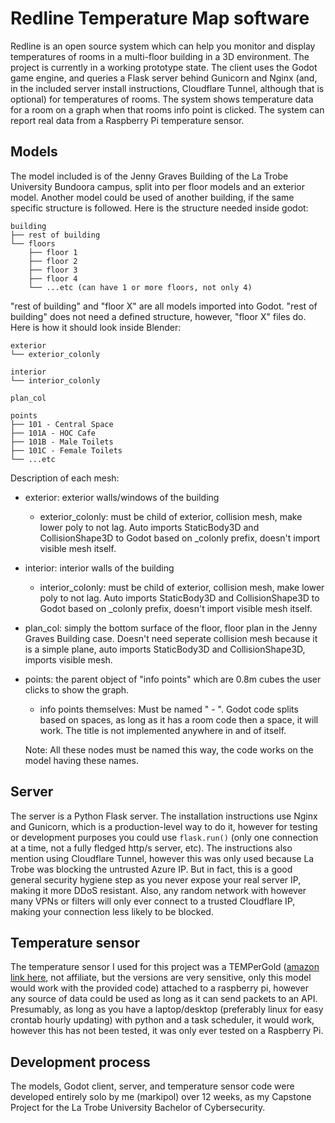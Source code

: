 # Redline Temperature Map software
Redline is an open source system which can help you monitor and display temperatures of rooms in a multi-floor building in a 3D environment. The project is currently in a working prototype state. The client uses the Godot game engine, and queries a Flask server behind Gunicorn and Nginx (and, in the included server install instructions, Cloudflare Tunnel, although that is optional) for temperatures of rooms. The system shows temperature data for a room on a graph when that rooms info point is clicked. The system can report real data from a Raspberry Pi temperature sensor.
## Models
The model included is of the Jenny Graves Building of the La Trobe University Bundoora campus, split into per floor models and an exterior model. Another model could be used of another building, if the same specific structure is followed. Here is the structure needed inside godot:
```
building
├── rest of building
└── floors
    ├── floor 1
    ├── floor 2
    ├── floor 3
    ├── floor 4
    └── ...etc (can have 1 or more floors, not only 4)
```
"rest of building" and "floor X" are all models imported into Godot. "rest of building" does not need a defined structure, however, "floor X" files do. Here is how it should look inside Blender:
```
exterior
└── exterior_colonly

interior
└── interior_colonly

plan_col

points
├── 101 - Central Space
├── 101A - HOC Cafe
├── 101B - Male Toilets
├── 101C - Female Toilets
└── ...etc
```

Description of each mesh:
- exterior: exterior walls/windows of the building
  - exterior_colonly: must be child of exterior, collision mesh, make lower poly to not lag. Auto imports StaticBody3D and CollisionShape3D to Godot based on _colonly prefix, doesn't import visible mesh itself.

- interior: interior walls of the building
  - interior_colonly: must be child of exterior, collision mesh, make lower poly to not lag. Auto imports StaticBody3D and CollisionShape3D to Godot based on _colonly prefix, doesn't import visible mesh itself.

- plan_col: simply the bottom surface of the floor, floor plan in the Jenny Graves Building case. Doesn't need seperate collision mesh because it is a simple plane, auto imports StaticBody3D and CollisionShape3D, imports visible mesh.

- points: the parent object of "info points" which are 0.8m cubes the user clicks to show the graph.
  - info points themselves: Must be named "<Room code> - <Room title>". Godot code splits based on spaces, as long as it has a room code then a space, it will work. The title is not implemented anywhere in and of itself.

  Note: All these nodes must be named this way, the code works on the model having these names.
## Server
The server is a Python Flask server. The installation instructions use Nginx and Gunicorn, which is a production-level way to do it, however for testing or development purposes you could use ```flask.run()``` (only one connection at a time, not a fully fledged http/s server, etc). The instructions also mention using Cloudflare Tunnel, however this was only used because La Trobe was blocking the untrusted Azure IP. But in fact, this is a good general security hygiene step as you never expose your real server IP, making it more DDoS resistant. Also, any random network with however many VPNs or filters will only ever connect to a trusted Cloudflare IP, making your connection less likely to be blocked. 
## Temperature sensor
The temperature sensor I used for this project was a TEMPerGold ([amazon link here](https://www.amazon.com.au/dp/B0B6Q236MK?ref=ppx_yo2ov_dt_b_fed_asin_title), not affiliate, but the versions are very sensitive, only this model would work with the provided code) attached to a raspberry pi, however any source of data could be used as long as it can send packets to an API. Presumably, as long as you have a laptop/desktop (preferably linux for easy crontab hourly updating) with python and a task scheduler, it would work, however this has not been tested, it was only ever tested on a Raspberry Pi. 
## Development process
The models, Godot client, server, and temperature sensor code were developed entirely solo by me (markipol) over 12 weeks, as my Capstone Project for the La Trobe University Bachelor of Cybersecurity. 
